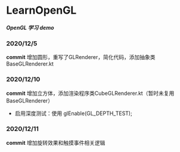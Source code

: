 # LearnOpenGL
***OpenGL 学习 demo***

### 2020/12/5
**commit** 增加圆形，重写了GLRenderer，简化代码，添加抽象类BaseGLRenderer.kt

### 2020/12/10
**commit** 增加立方体，添加渲染程序类CubeGLRenderer.kt（暂时未复用BaseGLRenderer）
- 启用深度测试：使用 glEnable(GL_DEPTH_TEST);

### 2020/12/11
**commit** 增加旋转效果和触摸事件相关逻辑